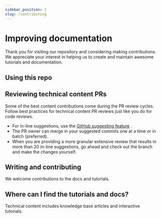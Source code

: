 ```yaml
---
sidebar_position: 1
slug: /contributing
---
```


# Improving documentation

Thank you for visiting our repository and considering making contributions. We
appreciate your interest in helping us to create and maintain awesome tutorials
and documentation.

## Using this repo

## Reviewing technical content PRs

Some of the best content contributions come during the PR review cycles. Follow
best practices for technical content PR reviews just like you do for code
reviews.

- For in-line suggestions, use the [GitHub suggesting
  feature](https://docs.github.com/en/pull-requests/collaborating-with-pull-requests/reviewing-changes-in-pull-requests/commenting-on-a-pull-request)
  .
- The PR owner can merge in your suggested commits one at a time or in batch
  (preferred).
- When you are providing a more granular extensive review that results in more
  than 20 in-line suggestions, go ahead and check out the branch and make the
  changes yourself.

## Writing and contributing

We welcome contributions to the docs and tutorials.

## Where can I find the tutorials and docs?

Technical content includes knowledge base articles and interactive tutorials.
